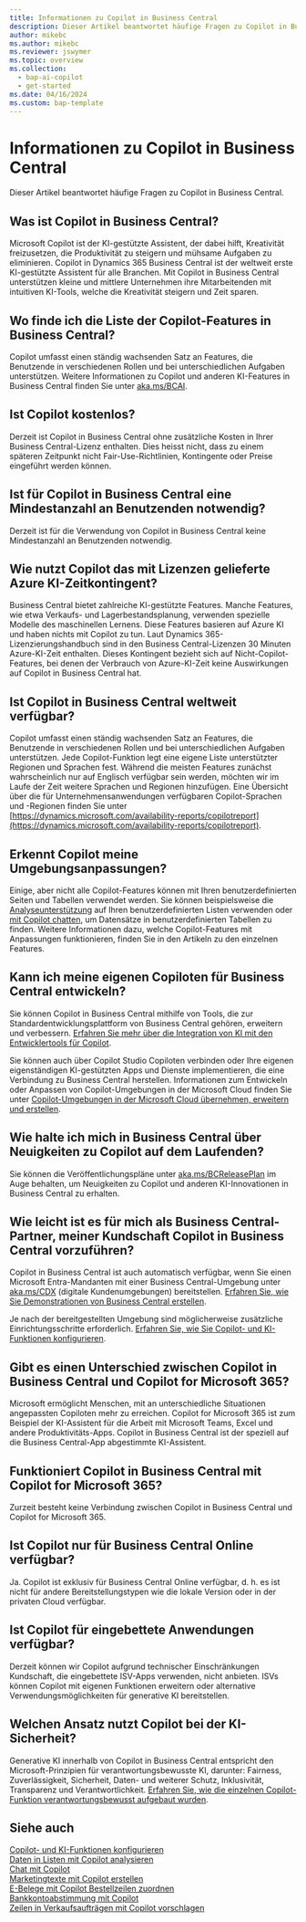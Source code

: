 ```yaml
---
title: Informationen zu Copilot in Business Central
description: Dieser Artikel beantwortet häufige Fragen zu Copilot in Business Central.
author: mikebc
ms.author: mikebc
ms.reviewer: jswymer
ms.topic: overview
ms.collection:
  - bap-ai-copilot
  - get-started
ms.date: 04/16/2024
ms.custom: bap-template
---
```


# Informationen zu Copilot in Business Central

Dieser Artikel beantwortet häufige Fragen zu Copilot in Business Central.

## Was ist Copilot in Business Central?

Microsoft Copilot ist der KI-gestützte Assistent, der dabei hilft, Kreativität freizusetzen, die Produktivität zu steigern und mühsame Aufgaben zu eliminieren. Copilot in Dynamics 365 Business Central ist der weltweit erste KI-gestützte Assistent für alle Branchen. Mit Copilot in Business Central unterstützen kleine und mittlere Unternehmen ihre Mitarbeitenden mit intuitiven KI-Tools, welche die Kreativität steigern und Zeit sparen.

## Wo finde ich die Liste der Copilot-Features in Business Central?

Copilot umfasst einen ständig wachsenden Satz an Features, die Benutzende in verschiedenen Rollen und bei unterschiedlichen Aufgaben unterstützen. Weitere Informationen zu Copilot und anderen KI-Features in Business Central finden Sie unter [aka.ms/BCAI](https://aka.ms/BCAI). 

## Ist Copilot kostenlos?

Derzeit ist Copilot in Business Central ohne zusätzliche Kosten in Ihrer Business Central-Lizenz enthalten. Dies heisst nicht, dass zu einem späteren Zeitpunkt nicht Fair-Use-Richtlinien, Kontingente oder Preise eingeführt werden können.

## Ist für Copilot in Business Central eine Mindestanzahl an Benutzenden notwendig?

Derzeit ist für die Verwendung von Copilot in Business Central keine Mindestanzahl an Benutzenden notwendig.

## Wie nutzt Copilot das mit Lizenzen gelieferte Azure KI-Zeitkontingent?

Business Central bietet zahlreiche KI-gestützte Features. Manche Features, wie etwa Verkaufs- und Lagerbestandsplanung, verwenden spezielle Modelle des maschinellen Lernens. Diese Features basieren auf Azure KI und haben nichts mit Copilot zu tun. Laut Dynamics 365-Lizenzierungshandbuch sind in den Business Central-Lizenzen 30 Minuten Azure-KI-Zeit enthalten. Dieses Kontingent bezieht sich auf Nicht-Copilot-Features, bei denen der Verbrauch von Azure-KI-Zeit keine Auswirkungen auf Copilot in Business Central hat.

## Ist Copilot in Business Central weltweit verfügbar? 

Copilot umfasst einen ständig wachsenden Satz an Features, die Benutzende in verschiedenen Rollen und bei unterschiedlichen Aufgaben unterstützen. Jede Copilot-Funktion legt eine eigene Liste unterstützter Regionen und Sprachen fest. Während die meisten Features zunächst wahrscheinlich nur auf Englisch verfügbar sein werden, möchten wir im Laufe der Zeit weitere Sprachen und Regionen hinzufügen. Eine Übersicht über die für Unternehmensanwendungen verfügbaren Copilot-Sprachen und -Regionen finden Sie unter [https://dynamics.microsoft.com/availability-reports/copilotreport](https://dynamics.microsoft.com/availability-reports/copilotreport).

## Erkennt Copilot meine Umgebungsanpassungen?

Einige, aber nicht alle Copilot-Features können mit Ihren benutzerdefinierten Seiten und Tabellen verwendet werden. Sie können beispielsweise die [Analyseunterstützung](analysis-assist.md) auf Ihren benutzerdefinierten Listen verwenden oder [mit Copilot chatten](chat-with-copilot.md), um Datensätze in benutzerdefinierten Tabellen zu finden. Weitere Informationen dazu, welche Copilot-Features mit Anpassungen funktionieren, finden Sie in den Artikeln zu den einzelnen Features.

## Kann ich meine eigenen Copiloten für Business Central entwickeln?

Sie können Copilot in Business Central mithilfe von Tools, die zur Standardentwicklungsplattform von Business Central gehören, erweitern und verbessern. [Erfahren Sie mehr über die Integration von KI mit den Entwicklertools für Copilot](/dynamics365/business-central/dev-itpro/developer/ai-integration-landing-page).

Sie können auch über Copilot Studio Copiloten verbinden oder Ihre eigenen eigenständigen KI-gestützten Apps und Dienste implementieren, die eine Verbindung zu Business Central herstellen. Informationen zum Entwickeln oder Anpassen von Copilot-Umgebungen in der Microsoft Cloud finden Sie unter [Copilot-Umgebungen in der Microsoft Cloud übernehmen, erweitern und erstellen](/microsoft-cloud/dev/copilot/overview).

## Wie halte ich mich in Business Central über Neuigkeiten zu Copilot auf dem Laufenden? 

Sie können die Veröffentlichungspläne unter [aka.ms/BCReleasePlan](https://aka.ms/BCReleasePlan) im Auge behalten, um Neuigkeiten zu Copilot und anderen KI-Innovationen in Business Central zu erhalten.

## Wie leicht ist es für mich als Business Central-Partner, meiner Kundschaft Copilot in Business Central vorzuführen?

Copilot in Business Central ist auch automatisch verfügbar, wenn Sie einen Microsoft Entra-Mandanten mit einer Business Central-Umgebung unter [aka.ms/CDX](https://aka.ms/CDX) (digitale Kundenumgebungen) bereitstellen. [Erfahren Sie, wie Sie Demonstrationen von Business Central erstellen](/dynamics365/business-central/dev-itpro/administration/demo-environment).  

Je nach der bereitgestellten Umgebung sind möglicherweise zusätzliche Einrichtungsschritte erforderlich. [Erfahren Sie, wie Sie Copilot- und KI-Funktionen konfigurieren](/dynamics365/business-central/enable-ai).

## Gibt es einen Unterschied zwischen Copilot in Business Central und Copilot for Microsoft 365?

Microsoft ermöglicht Menschen, mit an unterschiedliche Situationen angepassten Copiloten mehr zu erreichen. Copilot for Microsoft 365 ist zum Beispiel der KI-Assistent für die Arbeit mit Microsoft Teams, Excel und andere Produktivitäts-Apps. Copilot in Business Central ist der speziell auf die Business Central-App abgestimmte KI-Assistent.

## Funktioniert Copilot in Business Central mit Copilot for Microsoft 365?

Zurzeit besteht keine Verbindung zwischen Copilot in Business Central und Copilot for Microsoft 365.

## Ist Copilot nur für Business Central Online verfügbar? 

Ja. Copilot ist exklusiv für Business Central Online verfügbar, d. h. es ist nicht für andere Bereitstellungstypen wie die lokale Version oder in der privaten Cloud verfügbar.

## Ist Copilot für eingebettete Anwendungen verfügbar? 

Derzeit können wir Copilot aufgrund technischer Einschränkungen Kundschaft, die eingebettete ISV-Apps verwenden, nicht anbieten. ISVs können Copilot mit eigenen Funktionen erweitern oder alternative Verwendungsmöglichkeiten für generative KI bereitstellen.

## Welchen Ansatz nutzt Copilot bei der KI-Sicherheit? 

Generative KI innerhalb von Copilot in Business Central entspricht den Microsoft-Prinzipien für verantwortungsbewusste KI, darunter: Fairness, Zuverlässigkeit, Sicherheit, Daten- und weiterer Schutz, Inklusivität, Transparenz und Verantwortlichkeit. [Erfahren Sie, wie die einzelnen Copilot-Funktion verantwortungsbewusst aufgebaut wurden](responsible-ai-overview.md).

## Siehe auch 

[Copilot- und KI-Funktionen konfigurieren](enable-ai.md)  
[Daten in Listen mit Copilot analysieren](analysis-assist.md)  
[Chat mit Copilot](chat-with-copilot.md)  
[Marketingtexte mit Copilot erstellen](item-marketing-text.md)  
[E-Belege mit Copilot Bestellzeilen zuordnen](map-edocuments-with-copilot.md)  
[Bankkontoabstimmung mit Copilot](bank-reconciliation-with-copilot.md)  
[Zeilen in Verkaufsaufträgen mit Copilot vorschlagen](sales-suggest-sales-lines-with-copilot.md)  